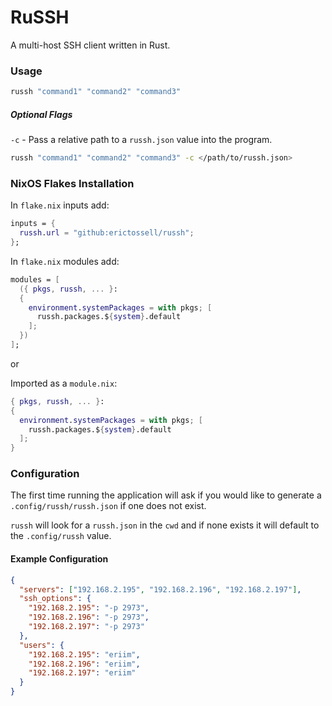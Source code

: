 # RuSSH

A multi-host SSH client written in Rust.

### Usage

```bash
russh "command1" "command2" "command3"
```

##### Optional Flags

`-c` - Pass a relative path to a `russh.json` value into the program.

```bash
russh "command1" "command2" "command3" -c </path/to/russh.json>
```

### NixOS Flakes Installation

In `flake.nix` inputs add:

```nix
inputs = {
  russh.url = "github:erictossell/russh";
}; 
```

In `flake.nix` modules add:

```nix
modules = [
  ({ pkgs, russh, ... }: 
  {
    environment.systemPackages = with pkgs; [
      russh.packages.${system}.default
    ];
  })
];
```

or

Imported as a `module.nix`:

```nix
{ pkgs, russh, ... }: 
{
  environment.systemPackages = with pkgs; [
    russh.packages.${system}.default
  ];
}
```

### Configuration
The first time running the application will ask if you would like to generate a `.config/russh/russh.json` if one does not exist.

`russh` will look for a `russh.json` in the `cwd` and if none exists it will default to the `.config/russh` value. 

#### Example Configuration

```json
{
  "servers": ["192.168.2.195", "192.168.2.196", "192.168.2.197"],
  "ssh_options": {
    "192.168.2.195": "-p 2973",
    "192.168.2.196": "-p 2973",
    "192.168.2.197": "-p 2973"
  },
  "users": {
    "192.168.2.195": "eriim",
    "192.168.2.196": "eriim",
    "192.168.2.197": "eriim"
  }
}
```

